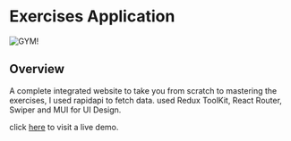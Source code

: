 # Exercises Application

![GYM!](https://www10.0zz0.com/2023/03/17/21/175544170.png)

## Overview

A complete integrated website to take you from scratch to mastering the exercises, I used rapidapi to fetch data.
used Redux ToolKit, React Router, Swiper and MUI for UI Design.

click [here]() to visit a live demo.
